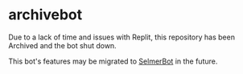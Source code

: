# archivebot

Due to a lack of time and issues with Replit, this repository has been Archived and the bot shut down.

This bot's features may be migrated to [SelmerBot](https://github.com/ION606/selmerBot) in the future.
